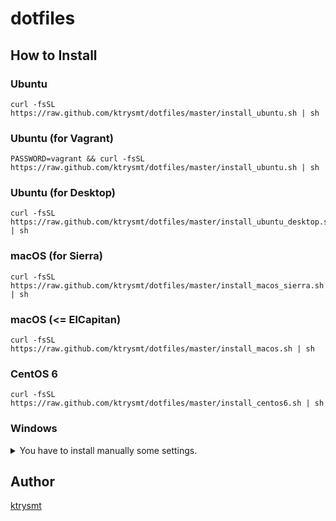 # dotfiles

## How to Install

### Ubuntu

```
curl -fsSL https://raw.github.com/ktrysmt/dotfiles/master/install_ubuntu.sh | sh
```

### Ubuntu (for Vagrant)

```
PASSWORD=vagrant && curl -fsSL https://raw.github.com/ktrysmt/dotfiles/master/install_ubuntu.sh | sh
```

### Ubuntu (for Desktop)

```
curl -fsSL https://raw.github.com/ktrysmt/dotfiles/master/install_ubuntu_desktop.sh | sh
```

### macOS (for Sierra)

```
curl -fsSL https://raw.github.com/ktrysmt/dotfiles/master/install_macos_sierra.sh | sh
```

### macOS (<= ElCapitan)

```
curl -fsSL https://raw.github.com/ktrysmt/dotfiles/master/install_macos.sh | sh
```

### CentOS 6

```
curl -fsSL https://raw.github.com/ktrysmt/dotfiles/master/install_centos6.sh | sh
```

### Windows

<details>
<summary>You have to install manually some settings.</summary>

1. Install the font [RictyDiminished](https://github.com/edihbrandon/RictyDiminished).
2. Install [MSYS2](https://msys2.github.io/).
3. Install Packages via pacman.
  - `pacman -S git tig make zsh tmux make winpty python`
  - `git clone https://github.com/tarjoilija/zgen.git ~/.zgen`
  - `git clone https://github.com/ktrysmt/dotfiles ~/dotfiles`
4. mklink
  - Open cmd.exe by Administrator.
  - `cd C:\msys64\home\USERNAME`
  - `mklink .minttyrc dotfiles\.minttyrc`
  - `mklink .zshenv dotfiles\.zshenv.win`
  - `mklink .zshrc dotfiles\.zshrc.win`
  - `mklink .vimrc dotfiles\.vimrc`
  - `mklink .tmux.conf dotfiles\.tmux.conf.win`
  - `mklink .gitconfig dotfiles\.gitconfig`
  - `mklink .tern-project dotfiles\.tern-project`
  - `mklink /D .config dotfiles\.config`
5. Create starter batch file as ZSH
  - `cp $HOME/../../msys2_shell.cmd $HOME/../../msys2_zsh.cmd`
  - `sed -i -e "s/bash/zsh/g" $HOME/../../msys2_zsh.cmd`
  - Open `msys2_zsh.cmd` and Enjoy! :smile:
  
</details>

## Author

[ktrysmt](https://github.com/ktrysmt)
